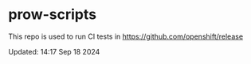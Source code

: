 # prow-scripts

This repo is used to run CI tests in https://github.com/openshift/release

Updated: 14:17 Sep 18 2024
